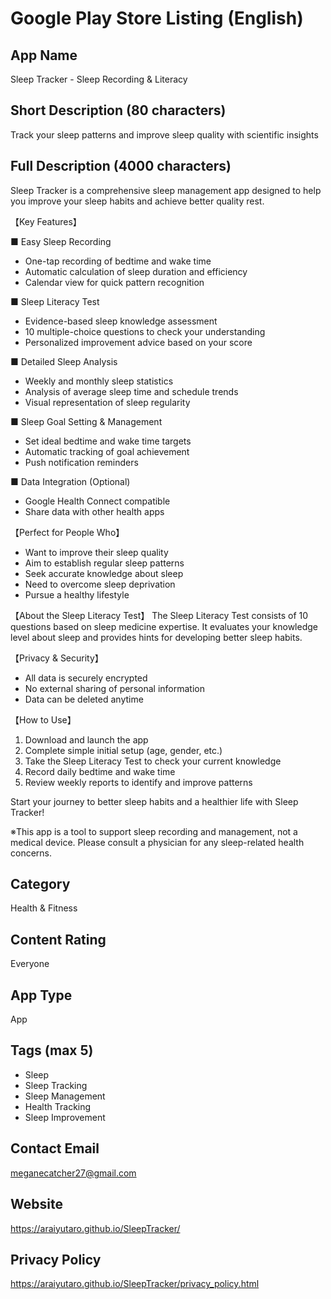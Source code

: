 # Google Play Store Listing (English)

## App Name
Sleep Tracker - Sleep Recording & Literacy

## Short Description (80 characters)
Track your sleep patterns and improve sleep quality with scientific insights

## Full Description (4000 characters)
Sleep Tracker is a comprehensive sleep management app designed to help you improve your sleep habits and achieve better quality rest.

【Key Features】

■ Easy Sleep Recording
- One-tap recording of bedtime and wake time
- Automatic calculation of sleep duration and efficiency
- Calendar view for quick pattern recognition

■ Sleep Literacy Test
- Evidence-based sleep knowledge assessment
- 10 multiple-choice questions to check your understanding
- Personalized improvement advice based on your score

■ Detailed Sleep Analysis
- Weekly and monthly sleep statistics
- Analysis of average sleep time and schedule trends
- Visual representation of sleep regularity

■ Sleep Goal Setting & Management
- Set ideal bedtime and wake time targets
- Automatic tracking of goal achievement
- Push notification reminders

■ Data Integration (Optional)
- Google Health Connect compatible
- Share data with other health apps

【Perfect for People Who】
- Want to improve their sleep quality
- Aim to establish regular sleep patterns
- Seek accurate knowledge about sleep
- Need to overcome sleep deprivation
- Pursue a healthy lifestyle

【About the Sleep Literacy Test】
The Sleep Literacy Test consists of 10 questions based on sleep medicine expertise. It evaluates your knowledge level about sleep and provides hints for developing better sleep habits.

【Privacy & Security】
- All data is securely encrypted
- No external sharing of personal information
- Data can be deleted anytime

【How to Use】
1. Download and launch the app
2. Complete simple initial setup (age, gender, etc.)
3. Take the Sleep Literacy Test to check your current knowledge
4. Record daily bedtime and wake time
5. Review weekly reports to identify and improve patterns

Start your journey to better sleep habits and a healthier life with Sleep Tracker!

※This app is a tool to support sleep recording and management, not a medical device. Please consult a physician for any sleep-related health concerns.

## Category
Health & Fitness

## Content Rating
Everyone

## App Type
App

## Tags (max 5)
- Sleep
- Sleep Tracking
- Sleep Management
- Health Tracking
- Sleep Improvement

## Contact Email
meganecatcher27@gmail.com

## Website
https://araiyutaro.github.io/SleepTracker/

## Privacy Policy
https://araiyutaro.github.io/SleepTracker/privacy_policy.html